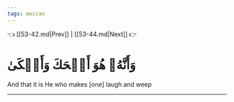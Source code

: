 ```yaml
---
tags: meccan
---
```


👈 [[53-42.md|Prev]] | [[53-44.md|Next]] 👉

# وَأَنَّهُۥ هُوَ أَضۡحَكَ وَأَبۡكَىٰ

And that it is He who makes [one] laugh and weep

---

